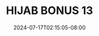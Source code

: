 --- 
title: "HIJAB BONUS 13"
description: "nonton bokep HIJAB BONUS 13 yandek full vidio new"
date: 2024-07-17T02:15:05-08:00
file_code: "9z7gq0fo0mf1"
draft: false
cover: "2zrt6l3ic6m64rxv.jpg"
tags: ["HIJAB", "BONUS", "bokep-indo", "bokep-viral", "bokep-ig"]
length: 127
fld_id: "1391198"
foldername: ".NURILAHIJAB18Video"
categories: [".NURILAHIJAB18Video"]
views: 43
---